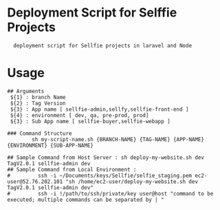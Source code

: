 # Deployment Script for Selffie Projects
      deployment script for Sellfie projects in laravel and Node


# Usage


    ## Arguments
     ${1} : branch Name
     ${2} : Tag Version
     ${3} : App name [ sellfie-admin,sellfy,sellfie-front-end ]
     ${4} : environment [ dev, qa, pre-prod, prod]
     ${3} : Sub App name [ sellfie-buyer,sellfie-webapp ]
    
    ### Command Structure 
            sh my-script-name.sh {BRANCH-NAME} {TAG-NAME} {APP-NAME} {ENVIRONMENT} {SUB-APP-NAME}

    ## Sample Command from Host Server : sh deploy-my-website.sh dev TagV2.0.1 sellfie-admin dev
    ## Sample Command from Local Environment :
    #         ssh -i ~/Documents/keys/Sellfie/selfie_staging.pem ec2-user@52.76.202.101 "sh /home/ec2-user/deploy-my-website.sh dev TagV2.0.1 sellfie-admin dev"
    #         ssh -i !/path/to/ssh/private/key user@host "command to be executed; multiple commands can be separated by | "
